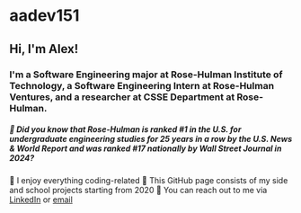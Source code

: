 # aadev151
## Hi, I'm Alex!
### I'm a Software Engineering major at Rose-Hulman Institute of Technology, a Software Engineering Intern at Rose-Hulman Ventures, and a researcher at CSSE Department at Rose-Hulman.

##### 🤔 Did you know that Rose-Hulman is ranked #1 in the U.S. for undergraduate engineering studies for 25 years in a row by the U.S. News & World Report and was ranked #17 nationally by Wall Street Journal in 2024?

🌱 I enjoy everything coding-related
🌱 This GitHub page consists of my side and school projects starting from 2020
🌱 You can reach out to me via [LinkedIn](https://linkedin.com/in/aleksandr-anisimov/) or [email](mailto:anisima@rose-hulman.edu)

<!--
**aadev151/aadev151** is a ✨ _special_ ✨ repository because its `README.md` (this file) appears on your GitHub profile.

Here are some ideas to get you started:

- 🔭 I’m currently working on ...
- 🌱 I’m currently learning ...
- 👯 I’m looking to collaborate on ...
- 🤔 I’m looking for help with ...
- 💬 Ask me about ...
- 📫 How to reach me: ...
- 😄 Pronouns: ...
- ⚡ Fun fact: ...
-->

